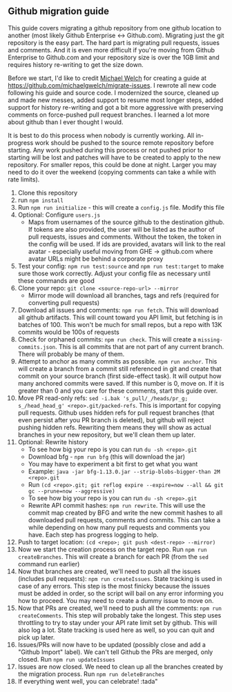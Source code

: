 ## Github migration guide
This guide covers migrating a github repository from one github location to another (most likely Github Enterprise <-> Github.com). Migrating just the git repository is the easy part. The hard part is migrating pull requests, issues and comments. And it is even more difficult if you're moving from Github Enterprise to Github.com and your repository size is over the 1GB limit and requires history re-writing to get the size down.

Before we start, I'd like to credit [Michael Welch](https://github.com/michaelgwelch) for creating a guide at https://github.com/michaelgwelch/migrate-issues. I rewrote all new code following his guide and source code. I modernized the source, cleaned up and made new messes, added support to resume most longer steps, added support for history re-writing and got a bit more aggressive with preserving comments on force-pushed pull request branches. I learned a lot more about github than I ever thought I would.

It is best to do this process when nobody is currently working. All in-progress work should be pushed to the source remote repository before starting. Any work pushed during this process or not pushed prior to starting will be lost and patches will have to be created to apply to the new repository. For smaller repos, this could be done at night. Larger you may need to do it over the weekend (copying comments can take a while with rate limits).

1. Clone this repository
1. run `npm install`
1. Run `npm run initialize` - this will create a `config.js` file. Modify this file
1. Optional: Configure `users.js`
    - Maps from usernames of the source github to the destination github. If tokens are also provided, the user will be listed as the author of pull requests, issues and comments. Without the token, the token in the config will be used. If ids are provided, avatars will link to the real avatar - especially useful moving from GHE -> github.com where avatar URLs might be behind a corporate proxy
1. Test your config: `npm run test:source` and `npm run test:target` to make sure those work correctly. Adjust your config file as necessary until these commands are good
1. Clone your repo: `git clone <source-repo-url> --mirror`
    - Mirror mode will download all branches, tags and refs (required for converting pull requests)
1. Download all issues and comments: `npm run fetch`. This will download all github artifacts. This will count toward you API limit, but fetching is in batches of 100. This won't be much for small repos, but a repo with 13K commits would be 100s of requests
1. Check for orphaned commits: `npm run check`. This will create a `missing-commits.json`. This is all commits that are not part of any current branch. There will probably be many of them.
1. Attempt to anchor as many commits as possible. `npm run anchor`. This will create a branch from a commit still referenced in git and create that commit on your source branch (first side-effect task). It will output how many anchored commits were saved. If this number is 0, move on. If it is greater than 0 and you care for these comments, start this guide over.
1. Move PR read-only refs: `sed -i.bak 's_pull/_/heads/pr_g; s_/head_head_g' <repo>.git/packed-refs`. This is important for copying pull requests. Github uses hidden refs for pull request branches (that even persist after you PR branch is deleted), but github will reject pushing hidden refs. Rewriting them means they will show as actual branches in your new repository, but we'll clean them up later.
1. Optional: Rewrite history
    - To see how big your repo is you can run `du -sh <repo>.git`
    - Download bfg - `npm run bfg` (this will download the jar)
    - You may have to experiment a bit first to get what you want
    - Example: `java -jar bfg-1.13.0.jar --strip-blobs-bigger-than 2M <repo>.git`
    - Run `(cd <repo>.git; git reflog expire --expire=now --all && git gc --prune=now --aggressive)`
    - To see how big your repo is you can run `du -sh <repo>.git`
    - Rewrite API commit hashes: `npm run rewrite`. This will use the commit map created by BFG and write the new commit hashes to all downloaded pull requests, comments and commits. This can take a while depending on how many pull requests and comments you have. Each step has progress logging to help.
1. Push to target location: `(cd <repo>; git push <dest-repo> --mirror)`
1. Now we start the creation process on the target repo. Run `npm run createBranches`. This will create a branch for each PR (from the `sed` command run earlier)
1. Now that branches are created, we'll need to push all the issues (includes pull requests): `npm run createIssues`. State tracking is used in case of any errors. This step is the most finicky because the issues must be added in order, so the script will bail on any error informing you how to proceed. You may need to create a dummy issue to move on.
1. Now that PRs are created, we'll need to push all the comments: `npm run createComments`. This step will probably take the longest. This step uses throttling to try to stay under your API rate limit set by github. This will also log a lot. State tracking is used here as well, so you can quit and pick up later.
1. Issues/PRs will now have to be updated (possibly close and add a "Github Import" label). We can't tell Github the PRs are merged, only closed. Run `npm run updateIssues`
1. Issues are now closed. We need to clean up all the branches created by the migration process. Run `npm run deleteBranches`
1. If everything went well, you can celebrate! :tada"
